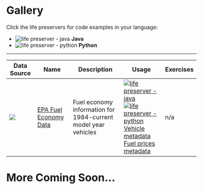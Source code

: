 # Gallery

Click the life preservers  for code examples in your language:

* ![life preserver - java](https://openclipart.org/image/40px/svg_to_png/280409/lifesaver-colour.png) **Java**
* ![life preserver - python](https://openclipart.org/image/40px/svg_to_png/3332/barretr-Lifesaver.png) **Python**

----

Data Source  | **Name** | **Description** |  **Usage** | **Exercises**
------------ | -------- | ---------- | ------------ | --------
![](https://openclipart.org/image/72px/svg_to_png/190178/SimpleBrightGreenCarTopView.png) | [EPA Fuel Economy Data](http://www.fueleconomy.gov/feg/ws/) |  Fuel economy information for 1984-current model year vehicles | [![life preserver - java](https://openclipart.org/image/40px/svg_to_png/280409/lifesaver-colour.png)](gallery/fueleconomy-java) [![life preserver - python](https://openclipart.org/image/40px/svg_to_png/3332/barretr-Lifesaver.png)](gallery/fueleconomy-python) <br> [Vehicle metadata](http://www.fueleconomy.gov/feg/ws/index.shtml#vehicle) <br> [Fuel prices metadata](http://www.fueleconomy.gov/feg/ws/index.shtml#fuelprices) | n/a


# More Coming Soon...
